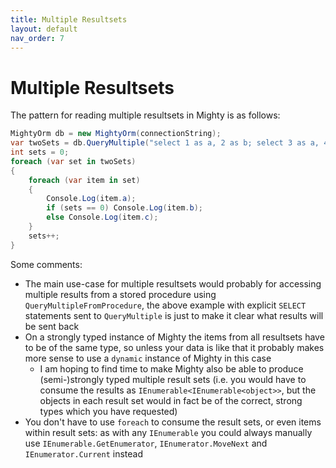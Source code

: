 ```yaml
---
title: Multiple Resultsets
layout: default
nav_order: 7
---
```


# Multiple Resultsets

The pattern for reading multiple resultsets in Mighty is as follows:

```c#
MightyOrm db = new MightyOrm(connectionString);
var twoSets = db.QueryMultiple("select 1 as a, 2 as b; select 3 as a, 4 as c;");
int sets = 0;
foreach (var set in twoSets)
{
    foreach (var item in set)
    {
        Console.Log(item.a);
        if (sets == 0) Console.Log(item.b);
        else Console.Log(item.c);
    }
    sets++;
}
```

Some comments:

 - The main use-case for multiple resultsets would probably for accessing multiple results from a stored procedure using `QueryMultipleFromProcedure`, the above example with explicit `SELECT` statements sent to `QueryMultiple` is just to make it clear what results will be sent back
 - On a strongly typed instance of Mighty the items from all resultsets have to be of the same type, so unless your data is like that it probably makes more sense to use a `dynamic` instance of Mighty in this case
    - I am hoping to find time to make Mighty also be able to produce (semi-)strongly typed multiple result sets (i.e. you would have to consume the results as `IEnumerable<IEnumerable<object>>`, but the objects in each result set would in fact be of the correct, strong types which you have requested)
 - You don't have to use `foreach` to consume the result sets, or even items within result sets: as with any `IEnumerable` you could always manually use `IEnumerable.GetEnumerator`, `IEnumerator.MoveNext` and `IEnumerator.Current` instead